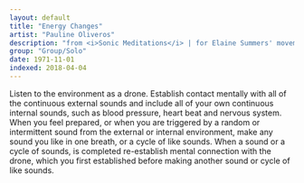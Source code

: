 ```yaml
---
layout: default
title: "Energy Changes"
artist: "Pauline Oliveros"
description: "from <i>Sonic Meditations</i> | for Elaine Summers' movement meditation, Energy Changes"
group: "Group/Solo"
date: 1971-11-01
indexed: 2018-04-04
---
```

Listen to the environment as a drone. Establish contact mentally with all of the continuous external sounds and include all of your own continuous internal sounds, such as blood pressure, heart beat and nervous system. When you feel prepared, or when you are triggered by a random or intermittent sound from the external or internal environment, make any sound you like in one breath, or a cycle of like sounds. When a sound or a cycle of sounds, is completed re-establish mental connection with the drone, which you first established before making another sound or cycle of like sounds.
